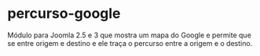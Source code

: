 # percurso-google
Módulo para Joomla 2.5 e 3 que mostra um mapa do Google e permite que se entre origem e destino e ele traça o percurso entre a origem e o destino.

